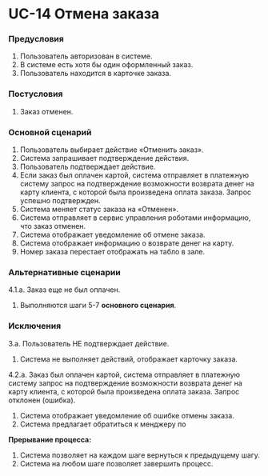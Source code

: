 # UC-14 Отмена заказа

### Предусловия

1. Пользователь авторизован в системе.
2. В системе есть хотя бы один оформленный заказ.
3. Пользователь находится в карточке заказа.

### Постусловия

1. Заказ отменен.

### Основной сценарий

1. Пользователь выбирает действие «Отменить заказ».
2. Система запрашивает подтверждение действия.
3. Пользователь подтверждает действие.
4. Если заказ был оплачен картой, система отправляет в платежную систему запрос на подтверждение возможности возврата денег на карту клиента, с которой была произведена оплата заказа. Запрос успешно подтвержден.
5. Система меняет статус заказа на «Отменен».
6. Система отправляет в сервис управления роботами информацию, что заказ отменен.
7. Система отображает уведомление об отмене заказа.
8. Система отображает информацию о возврате денег на карту.
9. Номер заказа перестает отображать на табло в зале.

### Альтернативные сценарии

4.1.а. Заказ еще не был оплачен. 

1. Выполняются шаги 5-7 **основного сценария**.

### Исключения

3.а. Пользователь НЕ подтверждает действие.

1. Система не выполняет действий, отображает карточку заказа.

4.2.a. Заказ был оплачен картой, система отправляет в платежную систему запрос на подтверждение возможности возврата денег на карту клиента, с которой была произведена оплата заказа. Запрос отклонен (ошибка).

1. Система отображает уведомление об ошибке отмены заказа.
2. Система предлагает обратиться к менджеру по 

**Прерывание процесса:**

1. Система позволяет на каждом шаге вернуться к предыдущему шагу.
2. Система на любом шаге позволяет завершить процесс.